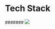  # Tech Stack

 ####### <img src="https://cdn.jsdelivr.net/gh/devicons/devicon@latest/icons/apacheairflow/apacheairflow-original.svg" />
